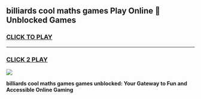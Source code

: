 
## billiards cool maths games Play Online 👋 Unblocked Games
<h3>
<a href="https://news.freeplayer.one?title=billiards_cool_maths_games&ref=17CMG">CLICK TO PLAY</a></h3>
<hr>

<h3>
<a href="https://news.freeplayer.one?title=billiards_cool_maths_games&ref=17CMG">CLICK 2 PLAY</a>
  
</h3>

<a href="https://news.freeplayer.one?title=billiards_cool_maths_games&ref=17CMG/"><img src="https://clearcache.store/games.png"></a>


**billiards cool maths games games unblocked: Your Gateway to Fun and Accessible Online Gaming**
